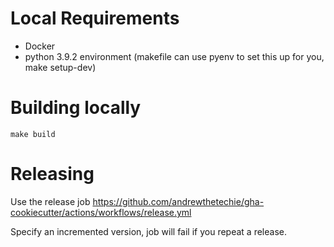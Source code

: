 # Local Requirements
* Docker
* python 3.9.2 environment (makefile can use pyenv to set this up for you, make setup-dev)

# Building locally

```
make build
```

# Releasing

Use the release job https://github.com/andrewthetechie/gha-cookiecutter/actions/workflows/release.yml

Specify an incremented version, job will fail if you repeat a release.
